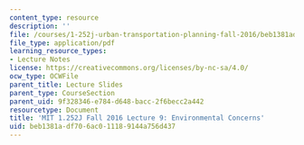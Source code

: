 ```yaml
---
content_type: resource
description: ''
file: /courses/1-252j-urban-transportation-planning-fall-2016/beb1381adf706ac011189144a756d437_MIT1_252JF16_Lec9.pdf
file_type: application/pdf
learning_resource_types:
- Lecture Notes
license: https://creativecommons.org/licenses/by-nc-sa/4.0/
ocw_type: OCWFile
parent_title: Lecture Slides
parent_type: CourseSection
parent_uid: 9f328346-e784-d648-bacc-2f6becc2a442
resourcetype: Document
title: 'MIT 1.252J Fall 2016 Lecture 9: Environmental Concerns'
uid: beb1381a-df70-6ac0-1118-9144a756d437
---
```

